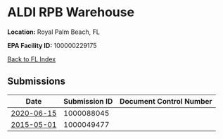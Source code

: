 # ALDI RPB Warehouse

**Location:** Royal Palm Beach, FL

**EPA Facility ID:** 100000229175

[Back to FL Index](../../index.md)

## Submissions

| Date | Submission ID | Document Control Number |
|------|--------------|-------------------------|
| [2020-06-15](submissions/1000088045.md) | 1000088045 |  |
| [2015-05-01](submissions/1000049477.md) | 1000049477 |  |
